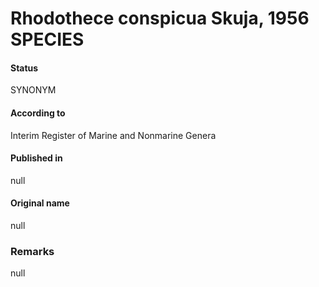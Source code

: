 Rhodothece conspicua Skuja, 1956 SPECIES
=======

#### Status
SYNONYM

#### According to
Interim Register of Marine and Nonmarine Genera

#### Published in
null

#### Original name
null

### Remarks
null